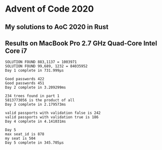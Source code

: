 # Advent of Code 2020

## My solutions to AoC 2020 in Rust

## Results on MacBook Pro 2.7 GHz Quad-Core Intel Core i7

```
SOLUTION FOUND 883,1137 = 1003971
SOLUTION FOUND 99,689, 1232 = 84035952
Day 1 complete in 731.999µs
```

```
Good passwords 422
Good passwords 451
Day 2 complete in 3.209299ms
```

```
234 trees found in part 1
5813773056 is the product of all
Day 3 complete in 2.179573ms
```

```
valid passports with validation false is 242
valid passports with validation true is 186
Day 4 complete in 4.141031ms
```

```
Day 5
max seat_id is 878
my seat is 504
Day 5 complete in 345.705µs
```
